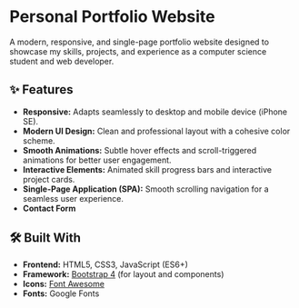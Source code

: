 # Personal Portfolio Website

A modern, responsive, and single-page portfolio website designed to showcase my skills, projects, and experience as a computer science student and web developer.

## ✨ Features

- **Responsive:** Adapts seamlessly to desktop and mobile device (iPhone SE).
- **Modern UI Design:** Clean and professional layout with a cohesive color scheme.
- **Smooth Animations:** Subtle hover effects and scroll-triggered animations for better user engagement.
- **Interactive Elements:** Animated skill progress bars and interactive project cards.
- **Single-Page Application (SPA):** Smooth scrolling navigation for a seamless user experience.
- **Contact Form** 

## 🛠️ Built With

- **Frontend:** HTML5, CSS3, JavaScript (ES6+)
- **Framework:** [Bootstrap 4](https://getbootstrap.com/) (for layout and components)
- **Icons:** [Font Awesome](https://fontawesome.com/)
- **Fonts:** Google Fonts
